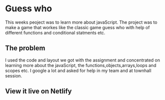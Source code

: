 # Guess who

This weeks peoject was to learn more about javaScript. The project was to make a game that workes like the classic game guess who with help of different functions and conditional statments etc.

## The problem

I used the code and layout we got with the assignment and concentrated on learning more about the javaScript, the functions,objects,arrays,loops and scopes etc. I google a lot and asked for help in my team and at townhall session.

## View it live on Netlify

